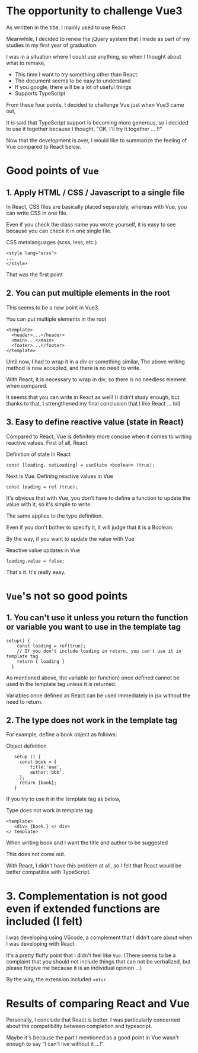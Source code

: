 # The opportunity to challenge Vue3
As wrritten in the title, I mainly used to use React

Meanwhile, I decided to renew the jQuery system that I made as part of my studies in my first year of graduation.

I was in a situation where I could use anything, so when I thought about what to remake,

*  This time I want to try something other than React. 
*  The document seems to be easy to understand
*  If you google, there will be a lot of useful things
* Supports TypeScript

From these four points, I decided to challenge Vue just when Vue3 came out,

It is said that TypeScript support is becoming more generous, so i decided to use it together because I thought, "OK, I'll try it together ... !!"

Now that the development is over, I would like to summarize the feeling of Vue compared to React below.

# Good points of `Vue`
## 1. Apply HTML / CSS / Javascript to a single file
In React, CSS files are basically placed separately, whereas with Vue, you can write CSS in one file.

Even if you check the class name you wrote yourself, it is easy to see because you can check it in one single file.

CSS metalanguages (scss, less, etc.)
```
<style lang="scss">
...
</style>
```

That was the first point

## 2. You can put multiple elements in the root

This seems to be a new point in Vue3.

You can put multiple elements in the root
```
<template>
  <header>...</header>
  <main>...</main>
  <footer>...</footer>
</template>
```

Until now, I had to wrap it in a div or something similar, The above writing method is now accepted, and there is no need to write.

With React, it is necessary to wrap in div, so there is no needless element when compared.

It seems that you can write in React as well!  (I didn't study enough, but thanks to that, I strengthened my final conclusion that I like React ... lol)

## 3. Easy to define reactive value (state in React)

Compared to React, Vue is definitely more concise when it comes to writing reactive values.
First of all, React.

Definition of state in React
```
const [loading, setLoading] = useState <boolean> (true);
```

Next is Vue.
Defining reactive values in Vue
```
const loading = ref (true);
```
It's obvious that with Vue, you don't have to define a function to update the value with it, so it's simple to write.

The same applies to the type definition.

Even if you don't bother to specify it, it will judge that it is a Boolean.

By the way, if you want to update the value with Vue

Reactive value updates in Vue
```
loading.value = false;
```

That's it. It's really easy.

# `Vue`'s not so good points
## 1. You can't use it unless you return the function or variable you want to use in the template tag
```
setup() {
    const loading = ref(true);
    // If you don't include loading in return, you can't use it in template tag
    return { loading }
  }
```

As mentioned above, the variable (or function) once defined cannot be used in the template tag unless it is returned.

Variables once defined as React can be used immediately in jsx without the need to return.

## 2. The type does not work in the template tag
For example, define a book object as follows:

Object definition
```
   setup () {
     const book = {
         title:'aaa',
         author:'bbb',
     };
     return {book};
   }
```
If you try to use it in the template tag as below,

Type does not work in template tag
```
<template>
   <div> {book.} </ div>
</ template>
```

When writing book and I want the title and author to be suggested

This does not come out.

With React, I didn't have this problem at all, so I felt that React would be better compatible with TypeScript.

# 3. Complementation is not good even if extended functions are included (I felt)
I was developing using VScode, a complement that I didn't care about when I was developing with React

It's a pretty fluffy point that I didn't feel like `Vue`. (There seems to be a complaint that you should not include things that can not be verbalized, but please forgive me because it is an individual opinion ...)

By the way, the extension included `vetur`.

# Results of comparing React and Vue
Personally, I conclude that React is better. I was particularly concerned about the compatibility between completion and typescript.

Maybe it's because the part I mentioned as a good point in Vue wasn't enough to say "I can't live without it ...!".
